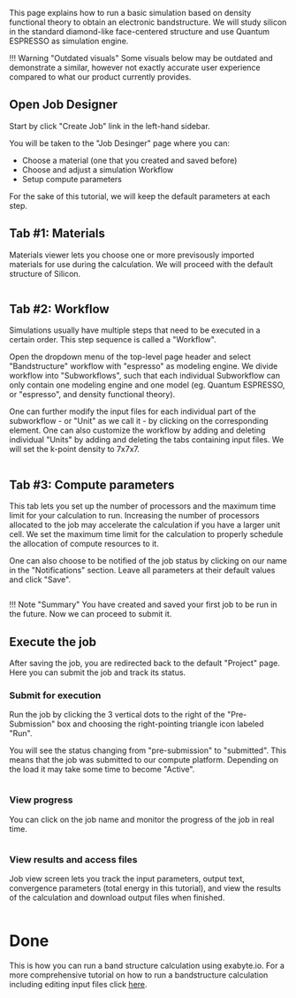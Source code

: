 <!-- by MH -->

This page explains how to run a basic simulation based on density functional theory to obtain an electronic bandstructure. We will study silicon in the standard diamond-like face-centered structure and use Quantum ESPRESSO as simulation engine.

!!! Warning "Outdated visuals"
    Some visuals below may be outdated and demonstrate a similar, however not exactly accurate user experience compared to what our product currently provides.

## Open Job Designer

Start by click "Create Job" link in the left-hand sidebar.

You will be taken to the "Job Desinger" page where you can:

- Choose a material (one that you created and saved before)
- Choose and adjust a simulation Workflow
- Setup compute parameters

For the sake of this tutorial, we will keep the default parameters at each step.

## Tab #1: Materials

Materials viewer lets you choose one or more previsously imported materials for use during the calculation. We will proceed with the default structure of Silicon.

<img data-gifffer="/images/FirstJobCreate.gif" />

## Tab #2: Workflow

Simulations usually have multiple steps that need to be executed in a certain order. This step sequence is called a "Workflow".

Open the dropdown menu of the top-level page header and select "Bandstructure" workflow with "espresso" as modeling engine. We divide workflow into "Subworkflows", such that each individual Subworkflow can only contain one modeling engine and one model (eg. Quantum ESPRESSO, or "espresso", and density functional theory).

One can further modify the input files for each individual part of the subworkflow - or "Unit" as we call it - by clicking on the corresponding element. One can also customize the workflow by adding and deleting individual "Units" by adding and deleting the tabs containing input files.  We will set the k-point density to 7x7x7.

<img data-gifffer="/images/FirstJobWorkflow.gif" />

## Tab #3: Compute parameters

This tab lets you set up the number of processors and the maximum time limit for your calculation to run. Increasing the number of processors allocated to the job may accelerate the calculation if you have a larger unit cell. We set the maximum time limit for the calculation to properly schedule the allocation of compute resources to it.

One can also choose to be notified of the job status by clicking on our name in the "Notifications" section. Leave all parameters at their default values and click "Save".

<img data-gifffer="/images/FirstJobCompute.gif" />

!!! Note "Summary"
    You have created and saved your first job to be run in the future. Now we can proceed to submit it.

## Execute the job

After saving the job, you are redirected back to the default "Project" page. Here you can submit the job and track its status.

### Submit for execution

Run the job by clicking the 3 vertical dots to the right of the "Pre-Submission" box and choosing the right-pointing triangle icon labeled "Run".

You will see the status changing from "pre-submission" to "submitted". This means that the job was submitted to our compute platform.  Depending on the load it may take some time to become "Active".

<img data-gifffer="/images/FirstJobSubmit.gif" />

### View progress

You can click on the job name and monitor the progress of the job in real time.

<img data-gifffer="/images/FirstJobStatus.gif" />

### View results and access files

Job view screen lets you track the input parameters, output text, convergence parameters (total energy in this tutorial), and view the results of the calculation and download output files when finished.

<img data-gifffer="/images/FirstJobResults.gif" />

# Done

This is how you can run a band structure calculation using exabyte.io. For a more comprehensive tutorial on how to run a bandstructure calculation including editing input files click [here](/tutorials/band-structure.md).
